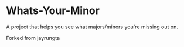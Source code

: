 # Whats-Your-Minor
A project that helps you see what majors/minors you're missing out on.

Forked from jayrungta
